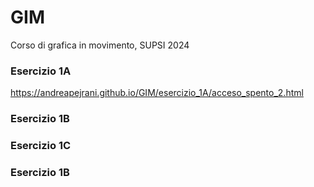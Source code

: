# GIM
Corso di grafica in movimento, SUPSI 2024

### Esercizio 1A
https://andreapejrani.github.io/GIM/esercizio_1A/acceso_spento_2.html
### Esercizio 1B
### Esercizio 1C
### Esercizio 1B